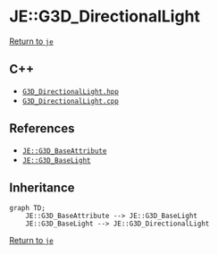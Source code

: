 # JE::G3D_DirectionalLight

[Return to `je`](/docs/je.md)

## C++

- [`G3D_DirectionalLight.hpp`](/src/je/G3D_DirectionalLight.hpp)
- [`G3D_DirectionalLight.cpp`](/src/je/G3D_DirectionalLight.cpp)

## References

- [`JE::G3D_BaseAttribute`](/docs/je/G3D_BaseAttribute.md)
- [`JE::G3D_BaseLight`](/docs/je/G3D_BaseLight.md)

## Inheritance

```mermaid
graph TD;
    JE::G3D_BaseAttribute --> JE::G3D_BaseLight
    JE::G3D_BaseLight --> JE::G3D_DirectionalLight
```

[Return to `je`](/docs/je.md)